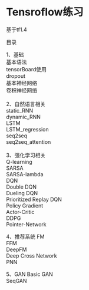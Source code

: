 Tensroflow练习
======

基于tf1.4

目录

1、基础<br> 
    基本语法<br> 
    tensorBoard使用<br> 
    dropout<br> 
    基本神经网络<br> 
    卷积神经网络<br>
<br>
2、自然语言相关<br>
    static_RNN<br>
    dynamic_RNN<br>
    LSTM<br>
    LSTM_regression<br>
    seq2seq<br>
    seq2seq_attention<br>
<br>
3、强化学习相关<br>
    Q-learning<br>
    SARSA<br>
    SARSA-lambda<br>
    DQN<br>
    Double DQN<br>
    Dueling DQN<br>
    Prioritized Replay DQN<br>
    Policy Gradient<br>
    Actor-Critic<br>
    DDPG<br>
    Pointer-Network<br>

4、推荐系统
    FM<br>
    FFM<br>
    DeepFM<br>
    Deep Cross Network<br>
    PNN<br>

5、GAN
    Basic GAN<br>
    SeqGAN<br>
